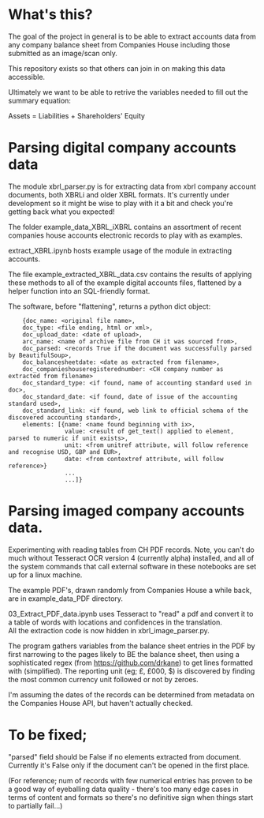 # What's this?

The goal of the project in general is to be able to extract accounts
data from any company balance sheet from Companies House including those
submitted as an image/scan only.  

This repository exists so that others can join in on making this data
accessible.

Ultimately we want to be able to retrive the variables needed to fill
out the summary equation:

Assets = Liabilities + Shareholders' Equity


# Parsing digital company accounts data

The module xbrl_parser.py is for extracting data from xbrl company
account documents, both XBRLi and older XBRL formats.  It's currently
under development so it might be wise to play with it a bit and check
you're getting back what you expected!

The folder example_data_XBRL_iXBRL contains an assortment of recent
companies house accounts electronic records to play with as examples.

extract_XBRL.ipynb hosts example usage of the module in extracting
accounts.

The file example_extracted_XBRL_data.csv contains the results of 
applying these methods to all of the example digital accounts files,
flattened by a helper function into an SQL-friendly format.


The software, before "flattening", returns a python dict object:

```
	{doc_name: <original file name>,
	doc_type: <file ending, html or xml>,
	doc_upload_date: <date of upload>,
	arc_name: <name of archive file from CH it was sourced from>,
	doc_parsed: <records True if the document was successfully parsed by BeautifulSoup>,
	doc_balancesheetdate: <date as extracted from filename>,
	doc_companieshouseregisterednumber: <CH company number as extracted from filename>
	doc_standard_type: <if found, name of accounting standard used in doc>,
	doc_standard_date: <if found, date of issue of the accounting standard used>,
	doc_standard_link: <if found, web link to official schema of the discovered accounting standard>,
	elements: [{name: <name found beginning with ix>,
				value: <result of get_text() applied to element, parsed to numeric if unit exists>,
				unit: <from unitref attribute, will follow reference and recognise USD, GBP and EUR>,
				date: <from contextref attribute, will follow reference>}
				...
				...]}
```

# Parsing imaged company accounts data.

Experimenting with reading tables from CH PDF records.  Note, you can't
do much without Tesseract OCR version 4 (currently alpha) installed, and
all of the system commands that call external software in these notebooks
are set up for a linux machine.

The example PDF's, drawn randomly from Companies House a while back, are
in example_data_PDF directory.

03_Extract_PDF_data.ipynb uses Tesseract to "read" a pdf and convert it
to a table of words with locations and confidences in the translation.  
All the extraction code is now hidden in xbrl_image_parser.py.

The program gathers variables from the balance sheet entries in
the PDF by first narrowing to the pages likely to BE the balance sheet,
then using a sophisticated regex (from https://github.com/drkane) to 
get lines formatted with <some text> <number> <number> (simplified).
The reporting unit (eg; £, £000, $) is discovered by finding the most 
common currency unit followed or not by zeroes.

I'm assuming the dates of the records can be determined from metadata on
the Companies House API, but haven't actually checked.


# To be fixed;

"parsed" field should be False if no elements extracted from document. 
Currently it's False only if the document can't be opened in the first 
place.

(For reference; num of records with few numerical entries has proven to
be a good way of eyeballing data quality - there's too many edge cases 
in terms of content and formats so there's no definitive sign when 
things start to partially fail...)
